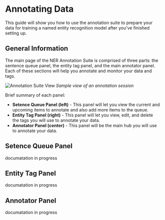# Annotating Data
This guide will show you how to use the annotation suite to prepare your data for training a named entity recognition model after you've finished setting up.

## General Information

The main page of the NER Annotation Suite is comprised of three parts: the sentence queue panel, the entity tag panel, and the main annotator panel. Each of these sections will help you annotate and monitor your data and tags.

![Annotation Suite View][annotationScreen]
*Sample view of an annotation session*

Brief summary of each panel:
- **Setence Queue Panel (left)** - This panel will let you view the current and upcoming items to annotate and also add more items to the queue. 
- **Entity Tag Panel (right)** - This panel will let you view, edit, and delete the tags you will use to annotate your data.
- **Annotator Panel (center)** - This panel will be the main hub you will use to annotate your data.

## Setence Queue Panel

documatation in progress

## Entity Tag Panel

documatation in progress

## Annotator Panel

documatation in progress

[annotationScreen]: https://christian-budhi-hosting.s3.amazonaws.com/portfolio/ner-annotation-suite.PNG